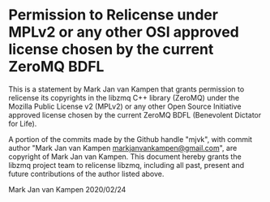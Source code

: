 # Permission to Relicense under MPLv2 or any other OSI approved license chosen by the current ZeroMQ BDFL

This is a statement by Mark Jan van Kampen that grants permission to
relicense its copyrights in the libzmq C++ library (ZeroMQ) under the
Mozilla Public License v2 (MPLv2) or any other Open Source Initiative
approved license chosen by the current ZeroMQ BDFL (Benevolent
Dictator for Life).

A portion of the commits made by the Github handle "mjvk", with
commit author "Mark Jan van Kampen <markjanvankampen@gmail.com>", are
copyright of Mark Jan van Kampen.  This document hereby grants the libzmq
project team to relicense libzmq, including all past, present and
future contributions of the author listed above.

Mark Jan van Kampen
2020/02/24